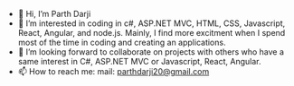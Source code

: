 - 👋 Hi, I’m Parth Darji
- 👀 I’m interested in coding in c#, ASP.NET MVC, HTML, CSS, Javascript, React, Angular, and node.js. Mainly, I find more excitment when I spend most of the time in coding and creating an applications. 
- 💞️ I’m looking forward to collaborate on projects with others who have a same interest in C#, ASP.NET MVC or Javascript, React, Angular.
- 📫 How to reach me: mail: parthdarji20@gmail.com

<!---
Parth8825/Parth8825 is a ✨ special ✨ repository because its `README.md` (this file) appears on your GitHub profile.
You can click the Preview link to take a look at your changes.
--->
